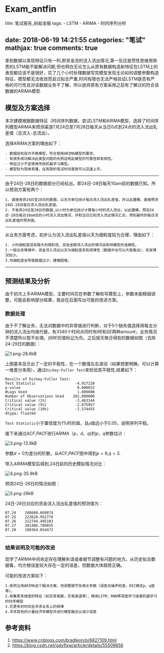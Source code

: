 # Exam_antfin

title: 笔试报告_蚂蚁金服
tags: 
    - LSTM
    - ARIMA
    - 时间序列分析
    
date: 2018-06-19 14:21:55
categories: "笔试"
mathjax: true
comments: true
---

拿到数据以发现特征只有一列,即资金流的流入流出情况,第一反应是惯性思维用熟悉的LSTM能不能解决问题,但也明白无论怎么从原有数据构造新特征在LSTM上的表现都应该不是很好，花了几个小时处理数据写完模型发现无论如何调整参数构造特征，模型都无法收敛而且过拟合严重,时间有限也无法严格验证LSTM是否有严格的可行性且对该数据业务不了解，所以放弃原有方案采用之前有了解过的符合该数据的ARIMA模型.
<!--more-->

## 模型及方案选择
本次建模根据数据特征（时间序列数据，尝试LSTM和ARIMA模型，选择了时间序列模型ARIMA来预测渠道7月24日至7月28日每天从当日0点到24点的流入流出轧差值（总流入-总流出）。

选择ARIMA方案的理由如下：

    - 数据经检验为平稳模型，符合使用ARIMA模型的要求。
    - 有很多成功解决此类型问题的先例证明此模型的可靠性和有效性。
    - 特征过少不宜使用传统机器学习模型。
    - 模型较为简单易懂，在有限的笔试时间里我可以迅速上手。


----------


由于24日-28日的数据部分已经给出，即24日-28日每天10am前的数据已知。所以预测方案有两个：

    1. 直接舍弃24日至28日的数据，以天为单位统计每日流入流出轧差值，并以此建模，直接预测24日-28日每日流入流出轧差值。
    2. 不舍弃24日至28日的数据,以小时为单位统计计算每小时的流入流出，以此建模，预测24日-28日每日10am后的小时流入流出情况，并和当日已知流入流出情况汇总，得到最终的每日流出轧差值的预测值。


----------


从业务方面考虑，初步认为流入流出轧差值以天为细粒度较为合理，理由如下：

    1. 小时细粒度具有极大的随机性，突发金额流入流出的情况会影响模型的准确性。
    2.一般业务情境中，资金流入流出以天为细粒度具有规律性（数据中也可以大致看出），突发情况较少。
    3.月细粒度会导致数据过少，建模困难。


----------


## 预测结果及分析
由于初次上手ARIMA模型，主要时间花在参数了解和写模型上，参数未能精细调整，可能会影响部分结果，我会在后面写出可能的改进方案。

### 数据处理
由于不了解业务，无法对数据中的异常值进行判断，对于5个缺失值选择用每五分钟的流入流出均值代替，有3340个时间点同时有$RE$和$SE$两种amount，业务情况不清楚所以暂不处理。对$RE$的值标记为负。之后按天聚合得到的数据如图（去除24-29日的数据）：

![1.png-28.6kB][1]

上图基本显示出了一定的平稳性，在一个数值左右波动（如果想更明确，可以计算一维差分来用），通过`Dickey-Fuller Test`来检验其平稳性,结果如下：

    Results of Dickey-Fuller Test:
    Test Statistic                  -4.917220
    p-value                          0.000032
    #Lags Used                       1.000000
    Number of Observations Used    202.000000
    Critical value (1%)             -3.463144
    Critical value (5%)             -2.875957
    Critical value (10%)            -2.574455
    dtype: float64
`Test Statistic`小于置信度为1%时的值，且`p`值远小于0.05，说明序列平稳。

接下来通过$ACF$,$PACF$进行$ARIMA（p，d，q)$的$p$，$q$参数估计：

![3.png-13.9kB][2]

参数$d=0$为差分的阶数，从$ACF$,$PACF$图中得到$p=9$,$q=3$.

带入$ARIMA$模型后得到,24日前的历史模拟情况对比：

![4.png-35.9kB][3]

预测24日-28日的情况如图：

![5.png-26kB][4]

24日-28日对应的资金流入流出轧差值的预测值为：
    
    07.24    248680.669874
    07.25    223628.952776
    07.26    212744.495103
    07.27    201486.709855
    07.28    190364.054472


----------

### 结果说明及可能的改进
现学了$ARIMA$中间肯定存在理解失误或者细节调整有问题的地方。从历史拟合数据看，均方根误差较大存在一定的误差，但数据大体趋势正确。

可能的改进方案如下：

    1.依然沿用ARIMA这个解决方案，但调整细节及相关参数（误差白噪声检查，BIC确定p，q值等）。
    2.收集更多维度的特征（如交易笔数，交易渠道等），换用LSTM，RNN等深度学习或者机器学习的时序模型
    3.花更多的时间去寻求业务上的规律
    4.寻求其他的计量经济学模型并进行模型融合以减少误差

## 参考资料

 1. https://www.cnblogs.com/bradleon/p/6827109.html
 2. https://blog.csdn.net/gdyflxw/article/details/55509656



  [1]: http://static.zybuluo.com/y21leaves/qf54d8sbjrx9g7pmztmib84l/1.png
  [2]: http://static.zybuluo.com/y21leaves/o5nk7158joo9zqr0vdxpg3of/3.png
  [3]: http://static.zybuluo.com/y21leaves/9epvrppwgtstyxc7ij5m7ix4/4.png
  [4]: http://static.zybuluo.com/y21leaves/c3fodf9uzrnyvi59pjw0rcen/5.png